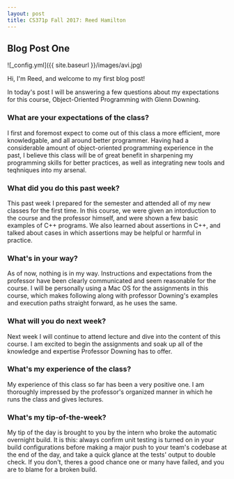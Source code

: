 ```yaml
---
layout: post
title: CS371p Fall 2017: Reed Hamilton
---
```

## Blog Post One

![_config.yml]({{ site.baseurl }}/images/avi.jpg)

Hi, I'm Reed, and welcome to my first blog post!

In today's post I will be answering a few questions about my expectations for this course, Object-Oriented Programming with Glenn Downing.

### What are your expectations of the class?
I first and foremost expect to come out of this class a more efficient, more knowledgable, and all around better programmer. Having had a considerable amount of object-oriented programming experience in the past, I believe this class will be of great benefit in sharpening my programming skills for better practices, as well as integrating new tools and teqhniques into my arsenal. 

### What did you do this past week?
This past week I prepared for the semester and attended all of my new classes for the first time. In this course, we were given an intorduction to the course and the professor himself, and were shown a few basic examples of C++ programs. We also learned about assertions in C++, and talked about cases in which assertions may be helpful or harmful in practice.

### What's in your way?
As of now, nothing is in my way. Instructions and expectations from the professor have been clearly communicated and seem reasonable for the course. I will be personally using a Mac OS for the assignments in this course, which makes following along with professor Downing's examples and execution paths straight forward, as he uses the same. 

### What will you do next week?
Next week I will continue to attend lecture and dive into the content of this course. I am excited to begin the assignments and soak up all of the knowledge and expertise Professor Downing has to offer.

### What's my experience of the class?
My experience of this class so far has been a very positive one. I am thoroughly impressed by the professor's organized manner in which he runs the class and gives lectures.  

### What's my tip-of-the-week?
My tip of the day is brought to you by the intern who broke the automatic overnight build. It is this: always confirm unit testing is turned on in your build configurations before making a major push to your team's codebase at the end of the day, and take a quick glance at the tests' output to double check. If you don't, theres a good chance one or many have failed, and you are to blame for a broken build.

